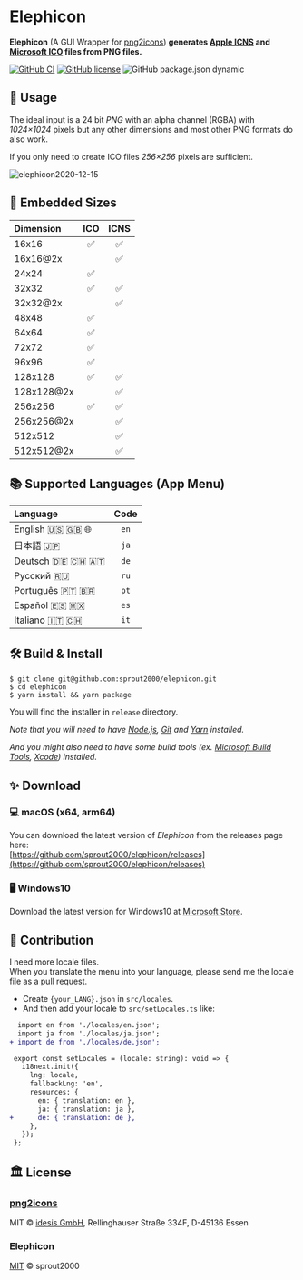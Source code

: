 # Elephicon

**Elephicon** (A GUI Wrapper for [png2icons](https://github.com/idesis-gmbh/png2icons)) **generates [Apple ICNS](https://en.wikipedia.org/wiki/Apple_Icon_Image_format) and [Microsoft ICO](<https://en.wikipedia.org/wiki/ICO_(file_format)>) files from PNG files.**

[![GitHub CI](https://github.com/sprout2000/elephicon/workflows/GitHub%20CI/badge.svg)](https://github.com/sprout2000/elephicon/actions?query=workflow%3A%22GitHub+CI%22)
[![GitHub license](https://img.shields.io/github/license/sprout2000/elephicon)](https://github.com/sprout2000/elephicon/blob/master/LICENSE.md)
![GitHub package.json dynamic](https://img.shields.io/github/package-json/keywords/sprout2000/elephicon)

## 📗 Usage

The ideal input is a 24 bit _PNG_ with an alpha channel (RGBA) with _1024×1024_ pixels but any other dimensions and most other PNG formats do also work.

If you only need to create ICO files _256×256_ pixels are sufficient.

![elephicon2020-12-15](https://user-images.githubusercontent.com/52094761/102158835-a86b0f00-3ec5-11eb-8862-b5b6dacd0c34.gif)

## 🌈 Embedded Sizes

| Dimension  | ICO | ICNS |
| :--------- | :-: | :--: |
| 16x16      | ✅  |  ✅  |
| 16x16@2x   |     |  ✅  |
| 24x24      | ✅  |      |
| 32x32      | ✅  |  ✅  |
| 32x32@2x   |     |  ✅  |
| 48x48      | ✅  |      |
| 64x64      | ✅  |      |
| 72x72      | ✅  |      |
| 96x96      | ✅  |      |
| 128x128    | ✅  |  ✅  |
| 128x128@2x |     |  ✅  |
| 256x256    | ✅  |  ✅  |
| 256x256@2x |     |  ✅  |
| 512x512    |     |  ✅  |
| 512x512@2x |     |  ✅  |

## 📚 Supported Languages (App Menu)

| Language         | Code |
| :--------------- | :--: |
| English 🇺🇸 🇬🇧 🌐 | `en` |
| 日本語 🇯🇵        | `ja` |
| Deutsch 🇩🇪 🇨🇭 🇦🇹 | `de` |
| Русский 🇷🇺       | `ru` |
| Português 🇵🇹 🇧🇷  | `pt` |
| Español 🇪🇸 🇲🇽    | `es` |
| Italiano 🇮🇹 🇨🇭   | `it` |

## 🛠️ Build & Install

```
$ git clone git@github.com:sprout2000/elephicon.git
$ cd elephicon
$ yarn install && yarn package
```

You will find the installer in `release` directory.

_Note that you will need to have [Node.js](https://nodejs.org/en/), [Git](https://git-scm.com/) and [Yarn](https://yarnpkg.com/) installed._

_And you might also need to have some build tools (ex. [Microsoft Build Tools](https://www.microsoft.com/en-us/download/details.aspx?id=48159), [Xcode](https://apps.apple.com/app/xcode/id497799835)) installed._

## ✨ Download

### 💻 macOS (x64, arm64)

You can download the latest version of _Elephicon_ from the releases page here:  
[https://github.com/sprout2000/elephicon/releases](https://github.com/sprout2000/elephicon/releases)

### 🖥️ Windows10

Download the latest version for Windows10 at [Microsoft Store](https://www.microsoft.com/store/apps/9P1489W92ZDQ).

## 🍻 Contribution

I need more locale files.  
When you translate the menu into your language, please send me the locale file as a pull request.

- Create `{your_LANG}.json` in `src/locales`.
- And then add your locale to `src/setLocales.ts` like:

```diff
  import en from './locales/en.json';
  import ja from './locales/ja.json';
+ import de from './locales/de.json';

 export const setLocales = (locale: string): void => {
   i18next.init({
     lng: locale,
     fallbackLng: 'en',
     resources: {
       en: { translation: en },
       ja: { translation: ja },
+      de: { translation: de },
     },
   });
 };
```

## 🏛️ License

### [png2icons](https://github.com/idesis-gmbh/png2icons)

MIT © [idesis GmbH](https://www.idesis.de), Rellinghauser Straße 334F, D-45136 Essen

### Elephicon

[MIT](https://github.com/sprout2000/lessview/blob/master/LICENSE.md) © sprout2000

